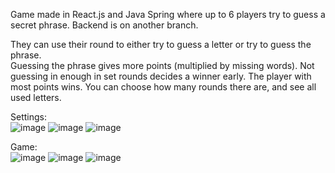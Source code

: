 Game made in React.js and Java Spring where up to 6 players try to guess a secret phrase.
Backend is on another branch.

They can use their round to either try to guess a letter or try to guess the phrase.   
Guessing the phrase gives more points (multiplied by missing words).
Not guessing in enough in set rounds decides a winner early.
The player with most points wins.
You can choose how many rounds there are, and see all used letters.   

Settings:   
![image](https://github.com/borsadavid/React.js---Java-Spring---Wheel-Of-Fortune-Game/assets/117517496/dfad73d5-3585-4646-922e-70cf5125228e)
![image](https://github.com/borsadavid/React.js---Java-Spring---Wheel-Of-Fortune-Game/assets/117517496/1b36ec92-f441-4822-aaba-5c04aa0daee1)
![image](https://github.com/borsadavid/React.js-Wheel-Of-Fortune-Game/assets/117517496/c7025bee-6610-4908-81eb-87814da8e75f)

Game:   
![image](https://github.com/borsadavid/React.js---Java-Spring---Wheel-Of-Fortune-Game/assets/117517496/5517ff30-1741-4b0f-b496-e5a9487745d4)
![image](https://github.com/borsadavid/React.js---Java-Spring---Wheel-Of-Fortune-Game/assets/117517496/58bf1468-09d4-4834-8a64-7afa91256352)
![image](https://github.com/borsadavid/React.js-Wheel-Of-Fortune-Game/assets/117517496/ef6c639f-ea15-46c6-ac45-4acdd0e08b26)


